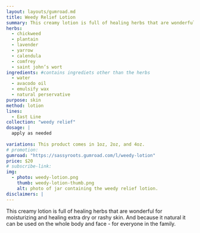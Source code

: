 ```yaml
---
layout: layouts/gumroad.md
title: Weedy Relief Lotion
summary: This creamy lotion is full of healing herbs that are wonderful for moisturizing and healing extra dry or rashy skin. And because it natural it can be used on the whole body and face - for everyone in the family.
herbs:
  - chickweed
  - plantain
  - lavender
  - yarrow
  - calendula
  - comfrey
  - saint john’s wort
ingredients: #contains ingrediets other than the herbs
  - water
  - avacodo oil
  - emulsify wax
  - natural perservative
purpose: skin
method: lotion
lines: 
  - East Line
collection: "weedy relief"
dosage: |
  apply as needed
  
variations: This product comes in 1oz, 2oz, and 4oz.
# promotion:
gumroad: "https://sassyroots.gumroad.com/l/weedy-lotion"
price: $20
# subscribe-link:
img:
  - photo: weedy-lotion.png
    thumb: weedy-lotion-thumb.png
    alt: photo of jar containing the weedy relief lotion. 
disclaimers: |
---
```


This creamy lotion is full of healing herbs that are wonderful for moisturizing and healing extra dry or rashy skin. And because it natural it can be used on the whole body and face - for everyone in the family.